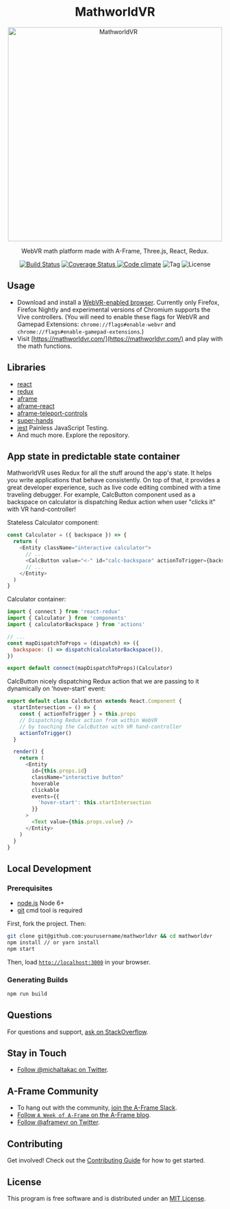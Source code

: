 <h1 align="center">MathworldVR</h1>

<p align="center"><a href="https://mathworldvr.com/" target="_blank"><img width="500" alt="MathworldVR" src="https://raw.githubusercontent.com/michaltakac/mathworldvr/master/public/mathworldvr.jpg"></a></p>

<p align="center">WebVR math platform made with A-Frame, Three.js, React, Redux.</p>

<p align="center">
  <a href="https://travis-ci.org/michaltakac/mathworldvr"><img src="https://img.shields.io/travis/michaltakac/mathworldvr.svg?style=flat-square" alt="Build Status"></a>
  <a href="https://codecov.io/gh/michaltakac/mathworldvr">
    <img src="https://img.shields.io/codecov/c/github/michaltakac/mathworldvr.svg?style=flat-square" alt="Coverage Status">
  </a>
  <a href="https://codeclimate.com/github/michaltakac/mathworldvr/"><img src="https://img.shields.io/codeclimate/github/michaltakac/mathworldvr.svg?style=flat-square" alt="Code climate"></a>
  <img src="https://img.shields.io/github/tag/michaltakac/mathworldvr.svg?style=flat-square" alt="Tag">
  <img src="https://img.shields.io/github/license/michaltakac/mathworldvr.svg?style=flat-square" alt="License">
</p>

## Usage

- Download and install a [WebVR-enabled browser](https://webvr.info/get-chrome/). Currently only Firefox, Firefox Nightly and experimental versions of Chromium supports the Vive controllers. (You will need to enable these flags for WebVR and Gamepad Extensions: `chrome://flags#enable-webvr` and `chrome://flags#enable-gamepad-extensions`.)
- Visit [https://mathworldvr.com/](https://mathworldvr.com/) and play with the math functions.

## Libraries

- [react](https://facebook.github.io/react/)
- [redux](http://reactjs.github.io/redux/)
- [aframe](https://github.com/aframevr/aframe/)
- [aframe-react](https://github.com/aframevr/aframe-react/)
- [aframe-teleport-controls](https://github.com/fernandojsg/aframe-teleport-controls)
- [super-hands](https://github.com/wmurphyrd/aframe-super-hands-component)
- [jest](https://facebook.github.io/jest/) Painless JavaScript Testing.
- And much more. Explore the repository.

## App state in predictable state container

MathworldVR uses Redux for all the stuff around the app's state. It helps you write applications that behave consistently. On top of that, it provides a great developer experience, such as live code editing combined with a time traveling debugger. For example, CalcButton component
used as a backspace on calculator is dispatching Redux action when user "clicks it" with VR hand-controller!

Stateless Calculator component:

```javascript
const Calculator = ({ backspace }) => {
  return (
    <Entity className="interactive calculator">
      // ...
      <CalcButton value="<-" id="calc-backspace" actionToTrigger={backspace} />
      // ...
    </Entity>
  )
}
```

Calculator container:

```javascript
import { connect } from 'react-redux'
import { Calculator } from 'components'
import { calculatorBackspace } from 'actions'

// ...
const mapDispatchToProps = (dispatch) => ({
  backspace: () => dispatch(calculatorBackspace()),
})

export default connect(mapDispatchToProps)(Calculator)
```

CalcButton nicely dispatching Redux action that we are passing to it dynamically on 'hover-start' event:

```javascript
export default class CalcButton extends React.Component {
  startIntersection = () => {
    const { actionToTrigger } = this.props
    // Dispatching Redux action from within WebVR
    // by touching the CalcButton with VR hand-controller
    actionToTrigger()
  }

  render() {
    return (
      <Entity
        id={this.props.id}
        className="interactive button"
        hoverable
        clickable
        events={{
          'hover-start': this.startIntersection
        }}
      >
        <Text value={this.props.value} />
      </Entity>
    )
  }
}
```

## Local Development

### Prerequisites

- [node.js](http://nodejs.org) Node 6+
- [git](https://git-scm.com/downloads) cmd tool is required

First, fork the project. Then:

```bash
git clone git@github.com:yourusername/mathworldvr && cd mathworldvr
npm install // or yarn install
npm start
```

Then, load [`http://localhost:3000`](http://localhost:3000) in your browser.

### Generating Builds

```bash
npm run build
```

## Questions

For questions and support, [ask on StackOverflow](http://stackoverflow.com/questions/ask/?tags=mathworldvr).

## Stay in Touch

- [Follow @michaltakac on Twitter](https://twitter.com/michaltakac).

## A-Frame Community

- To hang out with the community, [join the A-Frame Slack](https://aframevr-slack.herokuapp.com).
- [Follow `A Week of A-Frame` on the A-Frame blog](https://aframe.io/blog).
- [Follow @aframevr on Twitter](https://twitter.com/aframevr).

## Contributing

Get involved! Check out the [Contributing Guide](CONTRIBUTING.md) for how to get started.

## License

This program is free software and is distributed under an [MIT License](LICENSE).

